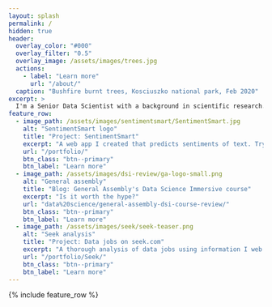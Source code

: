 ```yaml
---
layout: splash
permalink: /
hidden: true
header:
  overlay_color: "#000"
  overlay_filter: "0.5"
  overlay_image: /assets/images/trees.jpg
  actions:
    - label: "Learn more"
      url: "/about/"
  caption: "Bushfire burnt trees, Kosciuszko national park, Feb 2020"
excerpt: >
  I'm a Senior Data Scientist with a background in scientific research. This website is where I display my projects, thoughts and ideas.
feature_row:
  - image_path: /assets/images/sentimentsmart/SentimentSmart.jpg
    alt: "SentimentSmart logo"
    title: "Project: SentimentSmart"
    excerpt: "A web app I created that predicts sentiments of text. Try it here!"
    url: "/portfolio/"
    btn_class: "btn--primary"
    btn_label: "Learn more"
  - image_path: /assets/images/dsi-review/ga-logo-small.png
    alt: "General assembly"
    title: "Blog: General Assembly's Data Science Immersive course"
    excerpt: "Is it worth the hype?"
    url: "data%20science/general-assembly-dsi-course-review/"
    btn_class: "btn--primary"
    btn_label: "Learn more"
  - image_path: /assets/images/seek/seek-teaser.png
    alt: "Seek analysis"
    title: "Project: Data jobs on seek.com"
    excerpt: "A thorough analysis of data jobs using information I web scraped from Seek.com"
    url: "/portfolio/Seek/"
    btn_class: "btn--primary"
    btn_label: "Learn more"      
---
```


{% include feature_row %}
